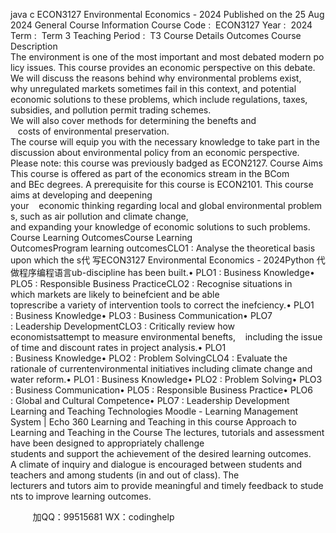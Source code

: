 java c
ECON3127 Environmental Economics - 2024
Published on the 25 Aug 2024
General Course Information
Course Code :  ECON3127 Year :  2024
Term :  Term 3
Teaching Period :  T3
Course Details  Outcomes
Course Description
The environment is one of the most important and most debated modern policy issues. This
course provides an economic perspective on this debate. We will discuss the reasons behind
why environmental problems exist, why unregulated markets sometimes fail in this context, and potential economic solutions to these problems, which include regulations, taxes, subsidies, and pollution permit trading schemes. We will also cover methods for determining the benefts and    costs of environmental preservation. The course will equip you with the necessary knowledge to take part in the discussion about environmental policy from an economic perspective.
Please note: this course was previously badged as ECON2127.
Course Aims
This course is offered as part of the economics stream in the BCom and BEc degrees. A
prerequisite for this course is ECON2101. This course aims at developing and deepening your    economic thinking regarding local and global environmental problems, such as air pollution and climate change, and expanding your knowledge of economic solutions to such problems.
Course Learning OutcomesCourse Learning OutcomesProgram learning outcomesCLO1 : Analyse the theoretical basis upon which the s代 写ECON3127 Environmental  Economics - 2024Python
代做程序编程语言ub-discipline has been built.• PLO1 : Business Knowledge• PLO5 : Responsible Business PracticeCLO2 : Recognise situations in which markets are likely to beinefcient and be able toprescribe a variety of intervention tools to correct the inefciency.• PLO1 : Business Knowledge• PLO3 : Business Communication• PLO7 : Leadership DevelopmentCLO3 : Critically review how economistsattempt to measure environmental benefts,    including the issue of time and discount rates in project analysis.• PLO1 : Business Knowledge• PLO2 : Problem SolvingCLO4 : Evaluate the rationale of currentenvironmental initiatives including climate change and water reform.• PLO1 : Business Knowledge• PLO2 : Problem Solving• PLO3 : Business Communication• PLO5 : Responsible Business Practice• PLO6 : Global and Cultural Competence• PLO7 : Leadership Development
Learning and Teaching Technologies
Moodle - Learning Management System | Echo 360
Learning and Teaching in this course
Approach to Learning and Teaching in the Course
The lectures, tutorials and assessment have been designed to appropriately challenge students and support the achievement of the desired learning outcomes. A climate of inquiry and dialogue is encouraged between students and teachers and among students (in and out of class). The lecturers and tutors aim to provide meaningful and timely feedback to students to improve learning outcomes.





         
加QQ：99515681  WX：codinghelp
